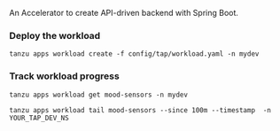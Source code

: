 
An Accelerator to create API-driven backend with Spring Boot.

### Deploy the workload

```
tanzu apps workload create -f config/tap/workload.yaml -n mydev
```

### Track workload progress

```
tanzu apps workload get mood-sensors -n mydev

tanzu apps workload tail mood-sensors --since 100m --timestamp  -n YOUR_TAP_DEV_NS
```
